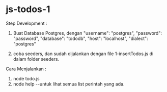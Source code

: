 # js-todos-1

Step Development :
1. Buat Database Postgres, dengan
"username": "postgres",
"password": "password",
"database": "tododb",
"host": "localhost",
"dialect": "postgres"

2. coba seeders, dan sudah dijalankan dengan file 1-insertTodos.js di dalam folder seeders.


Cara Menjalankan :
1. node todo.js
2. node help --untuk lihat semua list perintah yang ada.
